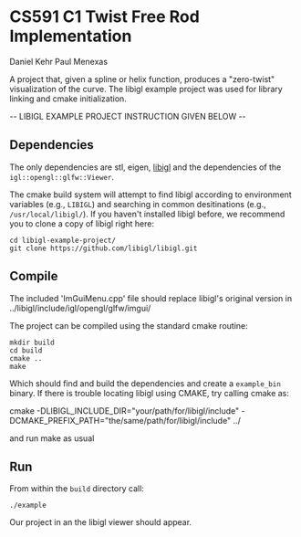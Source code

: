 # CS591 C1 Twist Free Rod Implementation
Daniel Kehr
Paul Menexas

A project that, given a spline or helix function, produces a "zero-twist" visualization of the curve.
The libigl example project was used for library linking and cmake initialization.

-- LIBIGL EXAMPLE PROJECT INSTRUCTION GIVEN BELOW --
## Dependencies

The only dependencies are stl, eigen, [libigl](http://libigl.github.io/libigl/) and
the dependencies of the `igl::opengl::glfw::Viewer`.

The cmake build system will attempt to find libigl according to environment variables (e.g., `LIBIGL`) and searching in common desitinations (e.g., `/usr/local/libigl/`). If you haven't installed libigl before, we recommend you to clone a copy of libigl right here:

    cd libigl-example-project/
    git clone https://github.com/libigl/libigl.git


## Compile
The included 'ImGuiMenu.cpp' file should replace libigl's original version in ../libigl/include/igl/opengl/glfw/imgui/


The project can be compiled using the standard cmake routine:

    mkdir build
    cd build
    cmake ..
    make

Which should find and build the dependencies and create a `example_bin` binary.
If there is trouble locating libigl using CMAKE, try calling cmake as:

cmake -DLIBIGL_INCLUDE_DIR="your/path/for/libigl/include" -DCMAKE_PREFIX_PATH="the/same/path/for/libigl/include" ../

and run make as usual

## Run

From within the `build` directory call:

    ./example

Our project in an the libigl viewer should appear.
